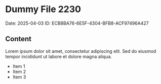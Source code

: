 # Dummy File 2230

Date: 2025-04-03
ID: ECB8BA76-6E5F-4304-BFB8-ACF97496A427

## Content

Lorem ipsum dolor sit amet, consectetur adipiscing elit.
Sed do eiusmod tempor incididunt ut labore et dolore magna aliqua.

* Item 1
* Item 2
* Item 3
